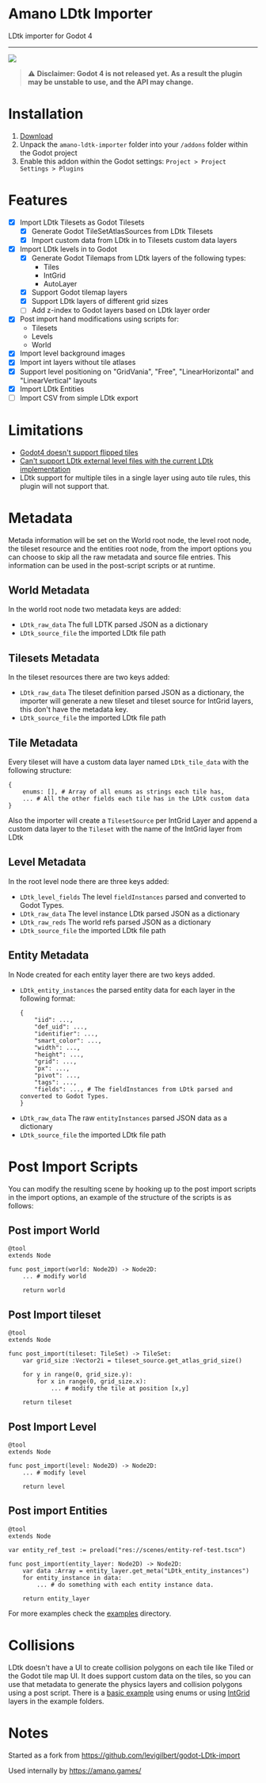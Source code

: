 # Amano LDtk Importer

LDtk importer for Godot 4

---

![](https://img.shields.io/badge/Godot%20Compatible-4.0%2B-%234385B5)

> ⚠ **Disclaimer: Godot 4 is not released yet. As a result the plugin may be unstable to use, and the API may change.**

# Installation

1. [Download](https://github.com/afk-mario/amano-ldtk-importer/archive/refs/heads/main.zip)
2. Unpack the `amano-ldtk-importer` folder into your `/addons` folder within the Godot project
3. Enable this addon within the Godot settings: `Project > Project Settings > Plugins`

# Features

- [x] Import LDtk Tilesets as Godot Tilesets
	- [x] Generate Godot TileSetAtlasSources from LDtk Tilesets
	- [x] Import custom data from LDtk in to Tilesets custom data layers
- [x] Import LDtk levels in to Godot
	- [x] Generate Godot Tilemaps from LDtk layers of the following types:
		- Tiles
		- IntGrid
		- AutoLayer
	- [x] Support Godot tilemap layers
	- [x] Support LDtk layers of different grid sizes
	- [ ] Add z-index to Godot layers based on LDtk layer order
- [x] Post import hand modifications using scripts for:
	- Tilesets
	- Levels
	- World
- [x] Import level background images
- [x] Import int layers without tile atlases
- [x] Support level positioning on "GridVania", "Free", "LinearHorizontal" and "LinearVertical" layouts
- [x] Import LDtk Entities
- [ ] Import CSV from simple LDtk export

# Limitations

- [Godot4 doesn't support flipped tiles](https://github.com/godotengine/godot-proposals/issues/3967)
- [Can't support LDtk external level files with the current LDtk implementation](https://github.com/deepnight/ldtk/issues/734)
- LDtk support for multiple tiles in a single layer using auto tile rules, this plugin will not support that.

# Metadata

Metada information will be set on the World root node, the level root node, the tileset resource and the entities root node, from the import options you can choose to skip all the raw metadata and source file entries. This information can be used in the post-script scripts or at runtime.

## World Metadata

In the world root node two metadata keys are added:

- `LDtk_raw_data` The full LDTK parsed JSON as a dictionary
- `LDtk_source_file` the imported LDtk file path

## Tilesets Metadata

In the tileset resources there are two keys added:

- `LDtk_raw_data` The tileset definition parsed JSON as a dictionary, the importer will generate a new tileset and tileset source for IntGrid layers, this don't have the metadata key.
- `LDtk_source_file` the imported LDtk file path

## Tile Metadata

Every tileset will have a custom data layer named `LDtk_tile_data` with the following structure:
```gdscript
{
	enums: [], # Array of all enums as strings each tile has,
	... # All the other fields each tile has in the LDtk custom data 
}
```

Also the importer will create a `TilesetSource` per IntGrid Layer and append a custom data layer to the `Tileset` with the name of the IntGrid layer from LDtk 

## Level Metadata

In the root level node there are three keys added:
- `LDtk_level_fields` The level `fieldInstances` parsed and converted to Godot Types.
- `LDtk_raw_data` The level instance LDtk parsed JSON as a dictionary
- `LDtk_raw_reds` The world refs parsed JSON as a dictionary
- `LDtk_source_file` the imported LDtk file path

## Entity Metadata

In Node created for each entity layer there are two keys added.
- `LDtk_entity_instances` the parsed entity data for each layer in the following format:
	```gdscript
	{
		"iid": ...,
		"def_uid": ...,
		"identifier": ...,
		"smart_color": ...,
		"width": ...,
		"height": ...,
		"grid": ...,
		"px": ...,
		"pivot": ...,
		"tags": ...,
		"fields": ..., # The fieldInstances from LDtk parsed and converted to Godot Types.
	}
	```
- `LDtk_raw_data` The raw `entityInstances` parsed JSON data as a dictionary
- `LDtk_source_file` the imported LDtk file path


# Post Import Scripts

You can modify the resulting scene by hooking up to the post import scripts in the import options, an example of the structure of the scripts is as follows:

## Post import World

```gdscript
@tool
extends Node

func post_import(world: Node2D) -> Node2D:
	... # modify world

	return world
```

## Post Import tileset

```gdscript
@tool
extends Node

func post_import(tileset: TileSet) -> TileSet:
	var grid_size :Vector2i = tileset_source.get_atlas_grid_size()

	for y in range(0, grid_size.y):
		for x in range(0, grid_size.x):
			... # modify the tile at position [x,y]

	return tileset

```

## Post Import Level

```gdscript
@tool
extends Node

func post_import(level: Node2D) -> Node2D:
	... # modify level

	return level
```

## Post import Entities

```
@tool
extends Node

var entity_ref_test := preload("res://scenes/entity-ref-test.tscn")

func post_import(entity_layer: Node2D) -> Node2D:
	var data :Array = entity_layer.get_meta("LDtk_entity_instances")
	for entity_instance in data:
		... # do something with each entity instance data.

	return entity_layer
```

For more examples check the [examples](https://github.com/afk-mario/amano-ldtk-importer/tree/main/addons/amano-ldtk-importer/examples/post-import-scripts) directory.


# Collisions

LDtk doesn't have a UI to create collision polygons on each tile like Tiled or the Godot tile map UI. It does support custom data on the tiles, so you can use that metadata to generate the physics layers and collision polygons using a post script. There is a [basic example](https://github.com/afk-mario/amano-ldtk-importer/blob/main/addons/amano-ldtk-importer/examples/post-import-scripts/post-import-tileset-add-collisions-by-enum.gd) using enums or using [IntGrid](https://github.com/afk-mario/amano-ldtk-importer/blob/main/addons/amano-ldtk-importer/examples/post-import-scripts/post-import-tileset-add-collisions-by-int-grid.gd) layers in the example folders.

# Notes

Started as a fork from https://github.com/levigilbert/godot-LDtk-import

Used internally by https://amano.games/
